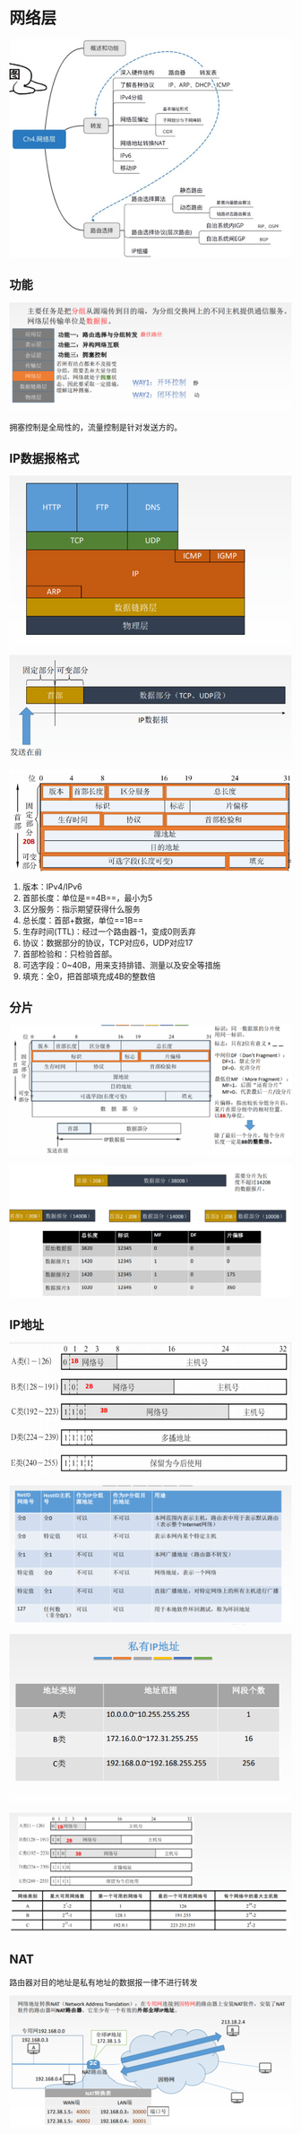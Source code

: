 # 网络层

![image-20210616202403537](Images/image-20210616202403537.png)

## 功能

![image-20210616202443872](Images/image-20210616202443872.png)

拥塞控制是全局性的，流量控制是针对发送方的。

## IP数据报格式

![image-20210616204003710](Images/image-20210616204003710.png)

![image-20210616204015165](Images/image-20210616204015165.png)

![image-20210616204043261](Images/image-20210616204043261.png)

1. 版本：IPv4/IPv6
2. 首部长度：单位是==4B==，最小为5
3. 区分服务：指示期望获得什么服务
4. 总长度：首部+数据，单位==1B==
5. 生存时间(TTL)：经过一个路由器-1，变成0则丢弃
6. 协议：数据部分的协议，TCP对应6，UDP对应17
7. 首部检验和：只检验首部。
8. 可选字段：0~40B，用来支持排错、测量以及安全等措施
9. 填充：全0，把首部填充成4B的整数倍

## 分片

![image-20210616211710319](Images/image-20210616211710319.png)

![image-20210616211727336](Images/image-20210616211727336.png)

## IP地址

  ![image-20210617202147689](Images/image-20210617202147689.png)

![image-20210617202159758](Images/image-20210617202159758.png)

![image-20210617202219502](Images/image-20210617202219502.png)

![image-20210617202246454](Images/image-20210617202246454.png)

## NAT

路由器对目的地址是私有地址的数据报一律不进行转发

![image-20210617203356752](Images/image-20210617203356752.png)